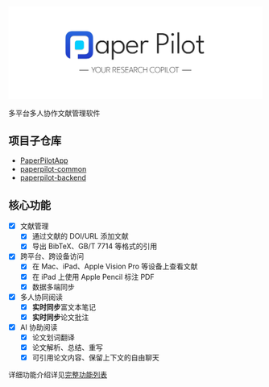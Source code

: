 ![cover](docs/cover.jpg)

多平台多人协作文献管理软件

## 项目子仓库

- [PaperPilotApp](https://github.com/LSX-s-Software/PaperPilotApp)
- [paperpilot-common](https://github.com/Nagico/paperpilot-common)
- [paperpilot-backend](https://github.com/Nagico/paperpilot-backend)

## 核心功能

- [x] 文献管理
  - [x] 通过文献的 DOI/URL 添加文献
  - [x] 导出 BibTeX、GB/T 7714 等格式的引用
- [x] 跨平台、跨设备访问
  - [x] 在 Mac、iPad、Apple Vision Pro 等设备上查看文献
  - [x] 在 iPad 上使用 Apple Pencil 标注 PDF
  - [x] 数据多端同步
- [x] 多人协同阅读
  - [x] **实时同步**富文本笔记
  - [x] **实时同步**论文批注
- [x] AI 协助阅读
  - [x] 论文划词翻译
  - [x] 论文解析、总结、重写
  - [x] 可引用论文内容、保留上下文的自由聊天

详细功能介绍详见[完整功能列表](https://github.com/LSX-s-Software/PaperPilotApp/blob/master/README.md)
